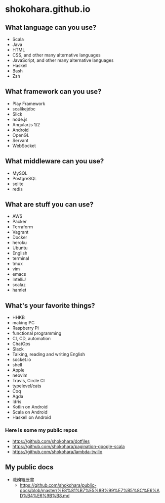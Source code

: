 # shokohara.github.io

## What language can you use?
- Scala
- Java
- HTML
- CSS, and other many alternative languages
- JavaScript, and other many alternative languages
- Haskell
- Bash
- Zsh

## What framework can you use?
- Play Framework
- scalikejdbc
- Slick
- node.js
- Angular.js 1/2
- Android
- OpenGL
- Servant
- WebSocket

## What middleware can you use?
- MySQL
- PostgreSQL
- sqlite
- redis

## What are stuff you can use?
- AWS
- Packer
- Terraform
- Vagrant
- Docker
- heroku
- Ubuntu
- English
- terminal
- tmux
- vim
- emacs
- IntelliJ
- scalaz
- hamlet

## What's your favorite things?
- HHKB
- making PC
- Raspberry Pi
- functional programming
- CI, CD, automation
- ChatOps
- Slack
- Talking, reading and writing English
- socket.io
- shell
- Apple
- neovim
- Travis, Circle CI
- typelevel/cats
- Coq
- Agda
- Idris
- Kotlin on Android
- Scala on Android
- Haskell on Android

### Here is some my public repos
- https://github.com/shokohara/dotfiles
- https://github.com/shokohara/pagination-google-scala
- https://github.com/shokohara/lambda-twilio

## My public docs
- 職務経歴書
  - https://github.com/shokohara/public-docs/blob/master/%E8%81%B7%E5%8B%99%E7%B5%8C%E6%AD%B4%E6%9B%B8.md
